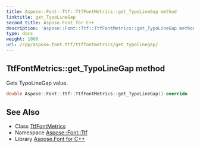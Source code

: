 ```yaml
---
title: Aspose::Font::Ttf::TtfFontMetrics::get_TypoLineGap method
linktitle: get_TypoLineGap
second_title: Aspose.Font for C++
description: 'Aspose::Font::Ttf::TtfFontMetrics::get_TypoLineGap method. Gets TypoLineGap value in C++.'
type: docs
weight: 1000
url: /cpp/aspose.font.ttf/ttffontmetrics/get_typolinegap/
---
```

## TtfFontMetrics::get_TypoLineGap method


Gets TypoLineGap value.

```cpp
double Aspose::Font::Ttf::TtfFontMetrics::get_TypoLineGap() override
```

## See Also

* Class [TtfFontMetrics](../)
* Namespace [Aspose::Font::Ttf](../../)
* Library [Aspose.Font for C++](../../../)
